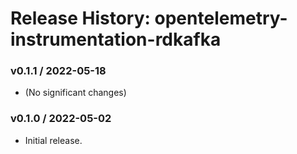 # Release History: opentelemetry-instrumentation-rdkafka

### v0.1.1 / 2022-05-18

* (No significant changes)

### v0.1.0 / 2022-05-02

* Initial release.
